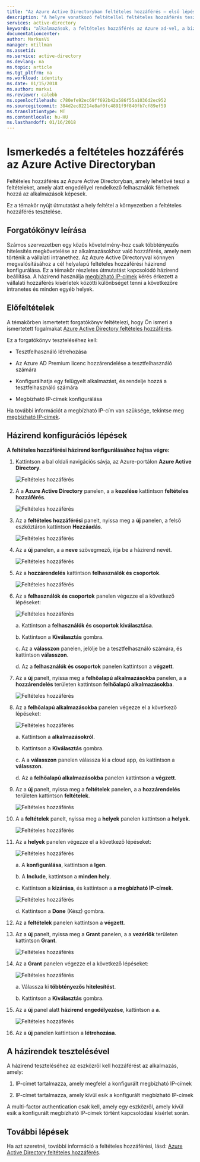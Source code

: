 ```yaml
---
title: "Az Azure Active Directoryban feltételes hozzáférés – első lépések |} Microsoft Docs"
description: "A helyre vonatkozó feltétellel feltételes hozzáférés tesztelése."
services: active-directory
keywords: "alkalmazások, a feltételes hozzáférés az Azure ad-vel, a biztonságos hozzáférés a vállalati erőforrásokhoz, a feltételes hozzáférési házirendekkel a feltételes hozzáférés"
documentationcenter: 
author: MarkusVi
manager: mtillman
ms.assetid: 
ms.service: active-directory
ms.devlang: na
ms.topic: article
ms.tgt_pltfrm: na
ms.workload: identity
ms.date: 01/15/2018
ms.author: markvi
ms.reviewer: calebb
ms.openlocfilehash: c780efe92ec69ff692b42a586f55a1036d2ec952
ms.sourcegitcommit: 384d2ec82214e8af0fc4891f9f840fb7cf89ef59
ms.translationtype: MT
ms.contentlocale: hu-HU
ms.lasthandoff: 01/16/2018
---
```

# <a name="get-started-with-conditional-access-in-azure-active-directory"></a>Ismerkedés a feltételes hozzáférés az Azure Active Directoryban

Feltételes hozzáférés az Azure Active Directoryban, amely lehetővé teszi a feltételeket, amely alatt engedéllyel rendelkező felhasználók férhetnek hozzá az alkalmazások képesek. 

Ez a témakör nyújt útmutatást a hely feltétel a környezetben a feltételes hozzáférés tesztelése.  


## <a name="scenario-description"></a>Forgatókönyv leírása

Számos szervezetben egy közös követelmény-hoz csak többtényezős hitelesítés megkövetelése az alkalmazásokhoz való hozzáférés, amely nem történik a vállalati intranethez. Az Azure Active Directoryval könnyen megvalósításához a cél helyalapú feltételes hozzáférési házirend konfigurálása. Ez a témakör részletes útmutatást kapcsolódó házirend beállítása. A házirend használja [megbízható IP-címek](../multi-factor-authentication/multi-factor-authentication-whats-next.md#trusted-ips) kérés érkezett a vállalati hozzáférés kísérletek közötti különbséget tenni a következőre intranetes és minden egyéb helyek.


## <a name="prerequisites"></a>Előfeltételek

A témakörben ismertetett forgatókönyv feltételezi, hogy Ön ismeri a ismertetett fogalmakat [Azure Active Directory feltételes hozzáférés](active-directory-conditional-access-azure-portal.md).

Ez a forgatókönyv teszteléséhez kell:

- Tesztfelhasználó létrehozása 

- Az Azure AD Premium licenc hozzárendelése a tesztfelhasználó számára

- Konfigurálhatja egy felügyelt alkalmazást, és rendelje hozzá a tesztfelhasználó számára

- Megbízható IP-címek konfigurálása

Ha további információt a megbízható IP-cím van szüksége, tekintse meg [megbízható IP-címek](../multi-factor-authentication/multi-factor-authentication-whats-next.md#trusted-ips).


## <a name="policy-configuration-steps"></a>Házirend konfigurációs lépések

**A feltételes hozzáférési házirend konfigurálásához hajtsa végre:**

1. Kattintson a bal oldali navigációs sávja, az Azure-portálon **Azure Active Directory**. 

    ![Feltételes hozzáférés](./media/active-directory-conditional-access-azure-portal-get-started/01.png)

2. A a **Azure Active Directory** panelen, a a **kezelése** kattintson **feltételes hozzáférés**.

    ![Feltételes hozzáférés](./media/active-directory-conditional-access-azure-portal-get-started/02.png)
 
3. Az a **feltételes hozzáférési** panelt, nyissa meg a **új** panelen, a felső eszköztáron kattintson **Hozzáadás**.

    ![Feltételes hozzáférés](./media/active-directory-conditional-access-azure-portal-get-started/03.png)

4. Az a **új** panelen, a a **neve** szövegmező, írja be a házirend nevét.

    ![Feltételes hozzáférés](./media/active-directory-conditional-access-azure-portal-get-started/04.png)

5. Az a **hozzárendelés** kattintson **felhasználók és csoportok**.

    ![Feltételes hozzáférés](./media/active-directory-conditional-access-azure-portal-get-started/05.png)

6. Az a **felhasználók és csoportok** panelen végezze el a következő lépéseket:

    ![Feltételes hozzáférés](./media/active-directory-conditional-access-azure-portal-get-started/06.png)

    a. Kattintson a **felhasználók és csoportok kiválasztása**.

    b. Kattintson a **Kiválasztás** gombra.

    c. Az a **válasszon** panelen, jelölje be a tesztfelhasználó számára, és kattintson **válasszon**.

    d. Az a **felhasználók és csoportok** panelen kattintson a **végzett**.

7. Az a **új** panelt, nyissa meg a **felhőalapú alkalmazásokba** panelen, a a **hozzárendelés** területen kattintson **felhőalapú alkalmazásokba**.

    ![Feltételes hozzáférés](./media/active-directory-conditional-access-azure-portal-get-started/07.png)

8. Az a **felhőalapú alkalmazásokba** panelen végezze el a következő lépéseket:

    ![Feltételes hozzáférés](./media/active-directory-conditional-access-azure-portal-get-started/08.png)

    a. Kattintson a **alkalmazásokról**.

    b. Kattintson a **Kiválasztás** gombra.

    c. A a **válasszon** panelen válassza ki a cloud app, és kattintson a **válasszon**.

    d. Az a **felhőalapú alkalmazásokba** panelen kattintson a **végzett**.

9. Az a **új** panelt, nyissa meg a **feltételek** panelen, a a **hozzárendelés** területen kattintson **feltételek**.

    ![Feltételes hozzáférés](./media/active-directory-conditional-access-azure-portal-get-started/09.png)

10. A a **feltételek** panelt, nyissa meg a **helyek** panelen kattintson a **helyek**.

    ![Feltételes hozzáférés](./media/active-directory-conditional-access-azure-portal-get-started/10.png)

11. Az a **helyek** panelen végezze el a következő lépéseket:

    ![Feltételes hozzáférés](./media/active-directory-conditional-access-azure-portal-get-started/11.png)

    a. A **konfigurálása**, kattintson a **Igen**.

    b. A **Include**, kattintson a **minden hely**.

    c. Kattintson a **kizárása**, és kattintson a **a megbízható IP-címek**.

    ![Feltételes hozzáférés](./media/active-directory-conditional-access-azure-portal-get-started/12.png)

    d. Kattintson a **Done** (Kész) gombra.

12. Az a **feltételek** panelen kattintson a **végzett**.

13. Az a **új** panelt, nyissa meg a **Grant** panelen, a a **vezérlők** területen kattintson **Grant**.

    ![Feltételes hozzáférés](./media/active-directory-conditional-access-azure-portal-get-started/13.png)

14. Az a **Grant** panelen végezze el a következő lépéseket:

    ![Feltételes hozzáférés](./media/active-directory-conditional-access-azure-portal-get-started/14.png)

    a. Válassza ki **többtényezős hitelesítést**.

    b. Kattintson a **Kiválasztás** gombra.

15. Az a **új** panel alatt **házirend engedélyezése**, kattintson a **a**.

    ![Feltételes hozzáférés](./media/active-directory-conditional-access-azure-portal-get-started/15.png)

16. Az a **új** panelen kattintson a **létrehozása**.


## <a name="testing-the-policy"></a>A házirendek tesztelésével

A házirend teszteléséhez az eszközről kell hozzáférést az alkalmazás, amely: 

1. IP-címet tartalmazza, amely megfelel a konfigurált megbízható IP-címek 

1. IP-címet tartalmazza, amely kívül esik a konfigurált megbízható IP-címek

A multi-factor authentication csak kell, amely egy eszközről, amely kívül esik a konfigurált megbízható IP-címek történt kapcsolódási kísérlet során. 


## <a name="next-steps"></a>További lépések

Ha azt szeretné, további információ a feltételes hozzáférési, lásd: [Azure Active Directory feltételes hozzáférés](active-directory-conditional-access-azure-portal.md).


